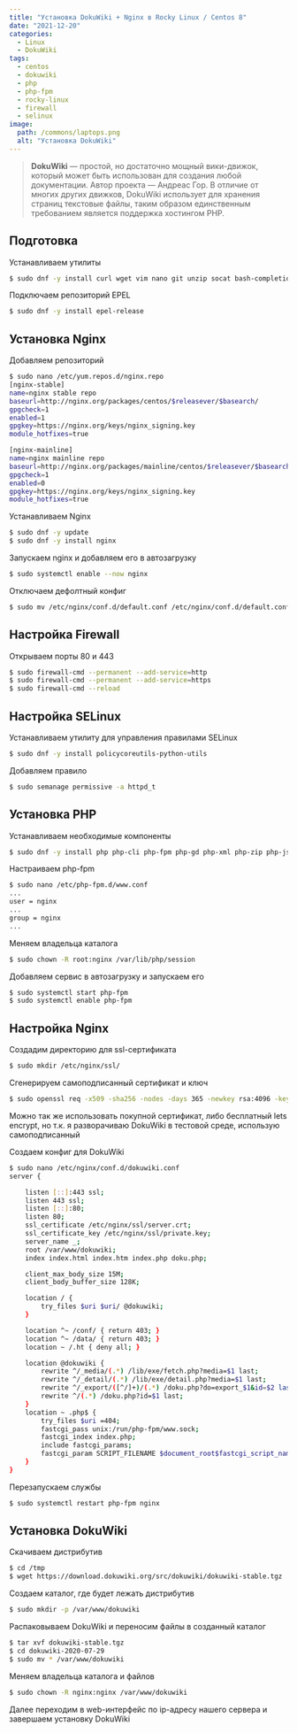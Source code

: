 ```yaml
---
title: "Установка DokuWiki + Nginx в Rocky Linux / Centos 8"
date: "2021-12-20"
categories: 
  - Linux
  - DokuWiki
tags: 
  - centos
  - dokuwiki
  - php
  - php-fpm
  - rocky-linux
  - firewall
  - selinux
image:
  path: /commons/laptops.png
  alt: "Установка DokuWiki"
---
```


> **DokuWiki** — простой, но достаточно мощный вики-движок, который может быть использован для создания любой документации. Автор проекта — Андреас Гор. В отличие от многих других движков, DokuWiki использует для хранения страниц текстовые файлы, таким образом единственным требованием является поддержка хостингом PHP.

## Подготовка

Устанавливаем утилиты

```sh
$ sudo dnf -y install curl wget vim nano git unzip socat bash-completion
```

Подключаем репозиторий EPEL

```sh
$ sudo dnf -y install epel-release
```

## Установка Nginx

Добавляем репозиторий

```sh
$ sudo nano /etc/yum.repos.d/nginx.repo
[nginx-stable]
name=nginx stable repo
baseurl=http://nginx.org/packages/centos/$releasever/$basearch/
gpgcheck=1
enabled=1
gpgkey=https://nginx.org/keys/nginx_signing.key
module_hotfixes=true

[nginx-mainline]
name=nginx mainline repo
baseurl=http://nginx.org/packages/mainline/centos/$releasever/$basearch/
gpgcheck=1
enabled=0
gpgkey=https://nginx.org/keys/nginx_signing.key
module_hotfixes=true
```

Устанавливаем Nginx

```sh
$ sudo dnf -y update
$ sudo dnf -y install nginx
```

Запускаем nginx и добавляем его в автозагрузку

```sh
$ sudo systemctl enable --now nginx
```

Отключаем дефолтный конфиг

```sh
$ sudo mv /etc/nginx/conf.d/default.conf /etc/nginx/conf.d/default.conf.disable
```

## Настройка Firewall

Открываем порты 80 и 443

```sh
$ sudo firewall-cmd --permanent --add-service=http
$ sudo firewall-cmd --permanent --add-service=https
$ sudo firewall-cmd --reload
```

## Настройка SELinux

Устанавливаем утилиту для управления правилами SELinux

```sh
$ sudo dnf -y install policycoreutils-python-utils
```

Добавляем правило

```sh
$ sudo semanage permissive -a httpd_t
```

## Установка PHP

Устанавливаем необходимые компоненты

```sh
$ sudo dnf -y install php php-cli php-fpm php-gd php-xml php-zip php-json
```

Настраиваем php-fpm

```sh
$ sudo nano /etc/php-fpm.d/www.conf
...
user = nginx
...
group = nginx
...
```

Меняем владельца каталога

```sh
$ sudo chown -R root:nginx /var/lib/php/session
```

Добавляем сервис в автозагрузку и запускаем его

```sh
$ sudo systemctl start php-fpm
$ sudo systemctl enable php-fpm
```

## Настройка Nginx

Создадим директорию для ssl-сертификата

```sh
$ sudo mkdir /etc/nginx/ssl/
```

Сгенерируем самоподписанный сертификат и ключ

```sh
$ sudo openssl req -x509 -sha256 -nodes -days 365 -newkey rsa:4096 -keyout /etc/nginx/ssl/private.key -out /etc/nginx/ssl/server.crt
```

Можно так же использовать покупной сертификат, либо бесплатный lets encrypt, но т.к. я разворачиваю DokuWiki в тестовой среде, использую самоподписанный

Создаем конфиг для DokuWiki

```sh
$ sudo nano /etc/nginx/conf.d/dokuwiki.conf
server {

    listen [::]:443 ssl;
    listen 443 ssl;
    listen [::]:80;
    listen 80;
    ssl_certificate /etc/nginx/ssl/server.crt;
    ssl_certificate_key /etc/nginx/ssl/private.key;
    server_name _;
    root /var/www/dokuwiki;
    index index.html index.htm index.php doku.php;

    client_max_body_size 15M;
    client_body_buffer_size 128K;

    location / {
        try_files $uri $uri/ @dokuwiki;
    }

    location ^~ /conf/ { return 403; }
    location ^~ /data/ { return 403; }
    location ~ /.ht { deny all; }

    location @dokuwiki {
        rewrite ^/_media/(.*) /lib/exe/fetch.php?media=$1 last;
        rewrite ^/_detail/(.*) /lib/exe/detail.php?media=$1 last;
        rewrite ^/_export/([^/]+)/(.*) /doku.php?do=export_$1&id=$2 last;
        rewrite ^/(.*) /doku.php?id=$1 last;
    }
    location ~ .php$ {
        try_files $uri =404;
        fastcgi_pass unix:/run/php-fpm/www.sock;
        fastcgi_index index.php;
        include fastcgi_params;
        fastcgi_param SCRIPT_FILENAME $document_root$fastcgi_script_name;
    }
}
```

Перезапускаем службы

```sh
$ sudo systemctl restart php-fpm nginx
```

## Установка DokuWiki

Скачиваем дистрибутив

```sh
$ cd /tmp
$ wget https://download.dokuwiki.org/src/dokuwiki/dokuwiki-stable.tgz
```

Создаем каталог, где будет лежать дистрибутив

```sh
$ sudo mkdir -p /var/www/dokuwiki
```

Распаковываем DokuWiki и переносим файлы в созданный каталог

```sh
$ tar xvf dokuwiki-stable.tgz
$ cd dokuwiki-2020-07-29
$ sudo mv * /var/www/dokuwiki
```

Меняем владельца каталога и файлов

```sh
$ sudo chown -R nginx:nginx /var/www/dokuwiki
```

Далее переходим в web-интерфейс по ip-адресу нашего сервера и завершаем установку DokuWiki